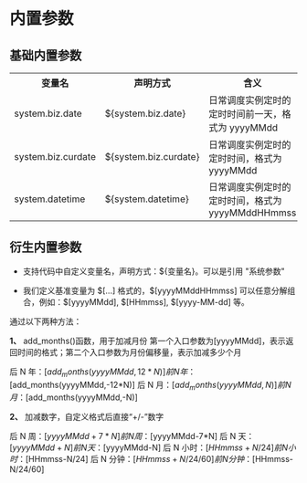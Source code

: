 # 内置参数

## 基础内置参数

<table>
    <tr><th>变量名</th><th>声明方式</th><th>含义</th></tr>
    <tr>
        <td>system.biz.date</td>
        <td>${system.biz.date}</td>
        <td>日常调度实例定时的定时时间前一天，格式为 yyyyMMdd</td>
    </tr>
    <tr>
        <td>system.biz.curdate</td>
        <td>${system.biz.curdate}</td>
        <td>日常调度实例定时的定时时间，格式为 yyyyMMdd</td>
    </tr>
    <tr>
        <td>system.datetime</td>
        <td>${system.datetime}</td>
        <td>日常调度实例定时的定时时间，格式为 yyyyMMddHHmmss</td>
    </tr>
</table>

## 衍生内置参数

- 支持代码中自定义变量名，声明方式：${变量名}。可以是引用 "系统参数"

- 我们定义基准变量为 \$[...] 格式的，\$[yyyyMMddHHmmss] 可以任意分解组合，例如：\$[yyyyMMdd], \$[HHmmss], \$[yyyy-MM-dd] 等。

通过以下两种方法：

**1、** add_months()函数，用于加减月份
第一个入口参数为[yyyyMMdd]，表示返回时间的格式；第二个入口参数为月份偏移量，表示加减多少个月

>
   后 N 年：$[add_months(yyyyMMdd,12*N)]
   前 N 年：$[add_months(yyyyMMdd,-12*N)]
   后 N 月：$[add_months(yyyyMMdd,N)]
   前 N 月：$[add_months(yyyyMMdd,-N)]


**2、** 加减数字，自定义格式后直接“+/-”数字

  >
   后 N 周：$[yyyyMMdd+7*N]
   前 N 周：$[yyyyMMdd-7*N]
   后 N 天：$[yyyyMMdd+N]
   前 N 天：$[yyyyMMdd-N]
   后 N 小时：$[HHmmss+N/24]
   前 N 小时：$[HHmmss-N/24]
   后 N 分钟：$[HHmmss+N/24/60]
   前 N 分钟：$[HHmmss-N/24/60]
